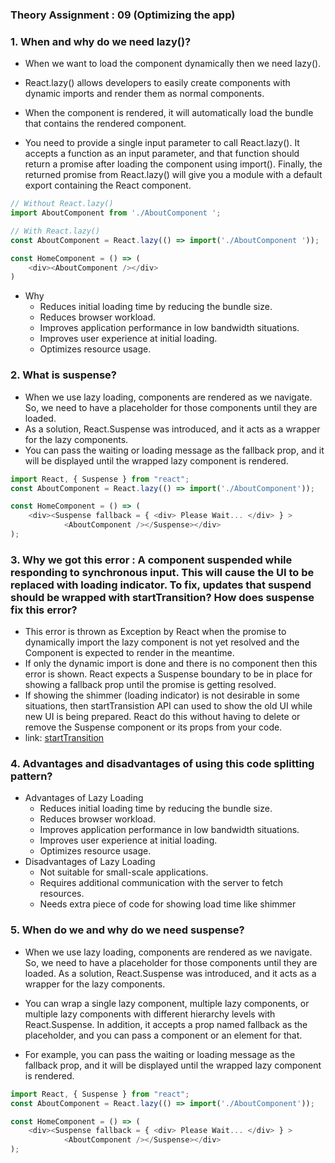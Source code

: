 ### Theory Assignment : 09 (Optimizing the app)

### 1. When and why do we need lazy()?
- When we want to load the component dynamically then we need lazy().
- React.lazy() allows developers to easily create components with dynamic imports and render them as normal components. 
- When the component is rendered, it will automatically load the bundle that contains the rendered component.

- You need to provide a single input parameter to call React.lazy(). It accepts a function as an input parameter, and that function should return a promise after loading the component using import(). Finally, the returned promise from React.lazy() will give you a module with a default export containing the React component.
```js
// Without React.lazy()
import AboutComponent from './AboutComponent ';

// With React.lazy()
const AboutComponent = React.lazy(() => import('./AboutComponent '));

const HomeComponent = () => (
    <div><AboutComponent /></div>
)
```
- Why
    - Reduces initial loading time by reducing the bundle size.
    - Reduces browser workload.
    - Improves application performance in low bandwidth situations.
    - Improves user experience at initial loading.
    - Optimizes resource usage.
### 2. What is suspense?
- When we use lazy loading, components are rendered as we navigate. So, we need to have a placeholder for those components until they are loaded.
- As a solution, React.Suspense was introduced, and it acts as a wrapper for the lazy components.
- You can pass the waiting or loading message as the fallback prop, and it will be displayed until the wrapped lazy component is rendered.
```js
import React, { Suspense } from "react";
const AboutComponent = React.lazy(() => import('./AboutComponent'));

const HomeComponent = () => (
    <div><Suspense fallback = { <div> Please Wait... </div> } >
            <AboutComponent /></Suspense></div>
);
```
### 3. Why we got this error : A component suspended while responding to synchronous input. This will cause the UI to be replaced with loading indicator. To fix, updates that suspend should be wrapped with startTransition? How does suspense fix this error?
- This error is thrown as Exception by React when the promise to dynamically import the lazy component is not yet resolved and the Component is expected to render in the meantime. 
- If only the dynamic import is done and there is no <Suspense /> component then this error is shown. React expects a Suspense boundary to be in place for showing a fallback prop until the promise is getting resolved. 
- If showing the shimmer (loading indicator) is not desirable in some situations, then startTransistion API can used to show the old UI while new UI is being prepared. React do this without having to delete or remove the Suspense component or its props from your code.
- link: [startTransition](https://beta.reactjs.org/reference/react/startTransition)
### 4. Advantages and disadvantages of using this code splitting pattern?
- Advantages of Lazy Loading
   - Reduces initial loading time by reducing the bundle size.
   - Reduces browser workload.
   - Improves application performance in low bandwidth situations.
   - Improves user experience at initial loading.
   - Optimizes resource usage.
- Disadvantages of Lazy Loading
   - Not suitable for small-scale applications.
   - Requires additional communication with the server to fetch resources.
   - Needs extra piece of code for showing load time like shimmer
### 5. When do we and why do we need suspense?
- When we use lazy loading, components are rendered as we navigate. So, we need to have a placeholder for those components until they are loaded. As a solution, React.Suspense was introduced, and it acts as a wrapper for the lazy components.

- You can wrap a single lazy component, multiple lazy components, or multiple lazy components with different hierarchy levels with React.Suspense. In addition, it accepts a prop named fallback as the placeholder, and you can pass a component or an element for that.

- For example, you can pass the waiting or loading message as the fallback prop, and it will be displayed until the wrapped lazy component is rendered.

```js
import React, { Suspense } from "react";
const AboutComponent = React.lazy(() => import('./AboutComponent'));

const HomeComponent = () => (
    <div><Suspense fallback = { <div> Please Wait... </div> } >
            <AboutComponent /></Suspense></div>
);
```

